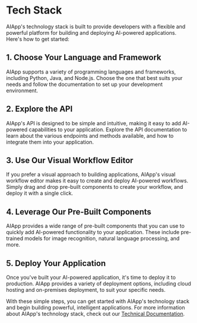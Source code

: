 # Tech Stack

AIApp's technology stack is built to provide developers with a flexible and powerful platform for building and deploying AI-powered applications. Here's how to get started:

## 1. Choose Your Language and Framework

AIApp supports a variety of programming languages and frameworks, including Python, Java, and Node.js. Choose the one that best suits your needs and follow the documentation to set up your development environment.

## 2. Explore the API

AIApp's API is designed to be simple and intuitive, making it easy to add AI-powered capabilities to your application. Explore the API documentation to learn about the various endpoints and methods available, and how to integrate them into your application.

## 3. Use Our Visual Workflow Editor

If you prefer a visual approach to building applications, AIApp's visual workflow editor makes it easy to create and deploy AI-powered workflows. Simply drag and drop pre-built components to create your workflow, and deploy it with a single click.

## 4. Leverage Our Pre-Built Components

AIApp provides a wide range of pre-built components that you can use to quickly add AI-powered functionality to your application. These include pre-trained models for image recognition, natural language processing, and more.

## 5. Deploy Your Application

Once you've built your AI-powered application, it's time to deploy it to production. AIApp provides a variety of deployment options, including cloud hosting and on-premises deployment, to suit your specific needs.

With these simple steps, you can get started with AIApp's technology stack and begin building powerful, intelligent applications. For more information about AIApp's technology stack, check out our [Technical Documentation](/tech-docs).

